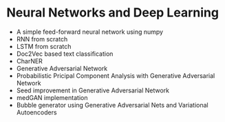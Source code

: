 # Neural Networks and Deep Learning 

- A simple feed-forward neural network using numpy
- RNN from scratch
- LSTM from scratch
- Doc2Vec based text classification
- CharNER
- Generative Adversarial Network
- Probabilistic Pricipal Component Analysis with Generative Adversarial Network
- Seed improvement in Generative Adversarial Network
- medGAN implementation
- Bubble generator using Generative Adversarial Nets and Variational Autoencoders
